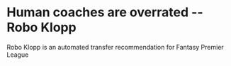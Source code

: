 # Human coaches are overrated -- Robo Klopp

Robo Klopp is an automated transfer recommendation for Fantasy Premier League
